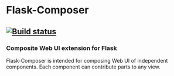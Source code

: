 # Flask-Composer
[![Build status](https://travis-ci.org/denis-itskovich/flask-composer.svg?branch=master)](https://travis-ci.org/denis-itskovich/flask-composer)
---
### Composite Web UI extension for Flask

Flask-Composer is intended for composing Web UI of independent components. Each component can contribute parts to any view.

